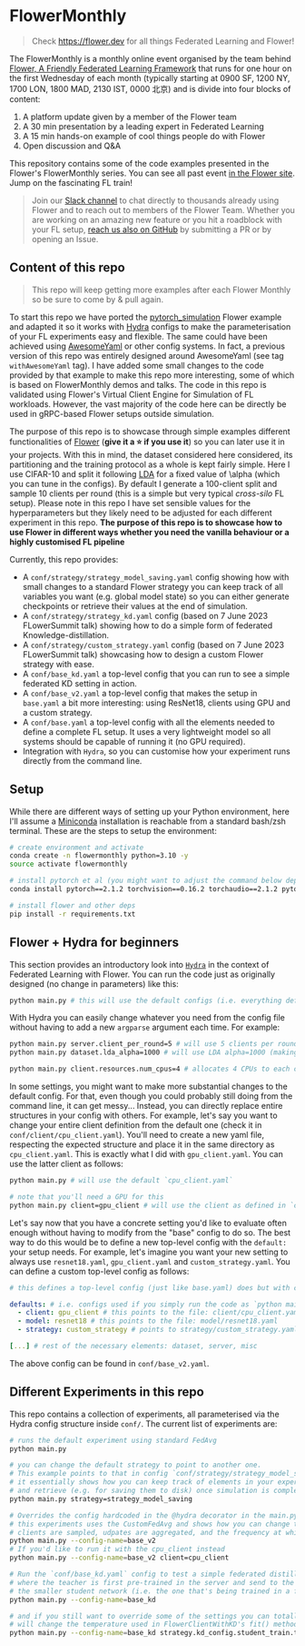 # FlowerMonthly

> Check https://flower.dev for all things Federated Learning and Flower! 

The FlowerMonthly is a monthly online event organised by the team behind [Flower, A Friendly Federated Learning Framework](https://flower.dev/) that runs for one hour on the first Wednesday of each month (typically starting at 0900 SF, 1200 NY, 1700 LON, 1800 MAD, 2130 IST, 0000 北京) and is divide into four blocks of content:

  1. A platform update given by a member of the Flower team
  2. A 30 min presentation by a leading expert in Federated Learning
  3. A 15 min hands-on example of cool things people do with Flower
  4. Open discussion and Q&A

This repository contains some of the code examples presented in the Flower's FlowerMonthly series. You can see all past event [in the Flower site](https://flower.dev/conf/flower-monthly/). Jump on the fascinating FL train! 

> Join our [Slack channel](https://flower.dev/join-slack/) to chat directly to thousands already using Flower and to reach out to members of the Flower Team. Whether you are working on an amazing new feature or you hit a roadblock with your FL setup, [reach us also on GitHub](https://github.com/adap/flower) by submitting a PR or by opening an Issue.


## Content of this repo

> This repo will keep getting more examples after each Flower Monthly so be sure to come by & pull again.


To start this repo we have ported the [pytorch_simulation](https://github.com/adap/flower/tree/main/examples/simulation_pytorch) Flower example and adapted it so it works with [Hydra](https://hydra.cc/) configs to make the parameterisation of your FL experiments easy and flexible. The same could have been achieved using [AwesomeYaml](https://github.com/SamsungLabs/awesomeyaml) or other config systems. In fact, a previous version of this repo was entirely designed around AwesomeYaml (see tag `withAwesomeYaml` tag). I have added some small changes to the code provided by that example to make this repo more interesting, some of which is based on FlowerMonthly demos and talks. The code in this repo is validated using Flower's Virtual Client Engine for Simulation of FL workloads. However, the vast majority of the code here can be directly be used in gRPC-based Flower setups outside simulation.

The purpose of this repo is to showcase through simple examples different functionalities of [Flower](https://github.com/adap/flower) (**give it a :star: if you use it**) so you can later use it in your projects. With this in mind, the dataset considered here considered, its partitioning and the training protocol as a whole is kept fairly simple. Here I use CIFAR-10 and split it following [LDA](https://arxiv.org/abs/1909.06335) for a fixed value of \alpha (which you can tune in the configs). By default I generate a 100-client split and sample 10 clients per round (this is a simple but very typical _cross-silo_ FL setup). Please note in this repo I have set sensible values for the hyperparameters but they likely need to be adjusted for each different experiment in this repo. **The purpose of this repo is to showcase how to use Flower in different ways whether you need the vanilla behaviour or a highly customised FL pipeline**

Currently, this repo provides:

* A `conf/strategy/strategy_model_saving.yaml` config showing how with small changes to a standard Flower strategy you can keep track of all variables you want (e.g. global model state) so you can either generate checkpoints or retrieve their values at the end of simulation.
* A `conf/strategy/strategy_kd.yaml` config (based on 7 June 2023 FLowerSummit talk) showing how to do a simple form of federated Knowledge-distillation.
* A `conf/strategy/custom_strategy.yaml` config (based on 7 June 2023 FLowerSummit talk) showcasing how to design a custom Flower strategy with ease.
* A `conf/base_kd.yaml` a top-level config that you can run to see a simple federated KD setting in action.
* A `conf/base_v2.yaml` a top-level config that makes the setup in `base.yaml` a bit more interesting: using ResNet18, clients using GPU and a custom strategy.
* A `conf/base.yaml` a top-level config with all the elements needed to define a complete FL setup. It uses a very lightweight model so all systems should be capable of running it (no GPU required).
* Integration with `Hydra`, so you can customise how your experiment runs directly from the command line.

## Setup

While there are different ways of setting up your Python environment, here I'll assume a [Miniconda](https://docs.conda.io/en/latest/miniconda.html) installation is reachable from a standard bash/zsh terminal. These are the steps to setup the environment:

```bash
# create environment and activate
conda create -n flowermonthly python=3.10 -y
source activate flowermonthly

# install pytorch et al (you might want to adjust the command below depending on your platform/OS: https://pytorch.org/get-started/locally/)
conda install pytorch==2.1.2 torchvision==0.16.2 torchaudio==2.1.2 pytorch-cuda=12.1 -c pytorch -c nvidia

# install flower and other deps
pip install -r requirements.txt
```


## Flower + Hydra for beginners

This section provides an introductory look into [`Hydra`](https://hydra.cc/) in the context of Federated Learning with Flower. You can run the code just as originally designed (no change in parameters) like this:
```bash
python main.py # this will use the default configs (i.e. everything defined in conf/base.yaml)
```

With Hydra you can easily change whatever you need from the config file without having to add a new `argparse` argument each time. For example:
```bash
python main.py server.client_per_round=5 # will use 5 clients per round instead of the default 10
python main.py dataset.lda_alpha=1000 # will use LDA alpha=1000 (making it IID) instead of the default value (1.0)

python main.py client.resources.num_cpus=4 # allocates 4 CPUs to each client (instead of the default 2 as defined in conf/client/cpu_client.yaml -- cpu_client is the default client to use as defined in conf/base.yaml->default.client)
```

In some settings, you might want to make more substantial changes to the default config. For that, even though you could probably still doing from the command line, it can get messy... Instead, you can directly replace entire structures in your config with others. For example, let's say you want to change your entire client definition from the default one (check it in `conf/client/cpu_client.yaml`). You'll need to create a new yaml file, respecting the expected structure and place it in the same directory as `cpu_client.yaml`. This is exactly what I did with `gpu_client.yaml`. You can use the latter client as follows:
```bash
python main.py # will use the default `cpu_client.yaml`

# note that you'll need a GPU for this
python main.py client=gpu_client # will use the client as defined in `conf/client/gpu_client.yaml`
```

Let's say now that you have a concrete setting you'd like to evaluate often enough without having to modify from the "base" config to do so. The best way to do this would be to define a new top-level config with the `default:` your setup needs. For example, let's imagine you want your new setting to always use `resnet18.yaml`, `gpu_client.yaml` and `custom_strategy.yaml`. You can define a custom top-level config as follows:

```yaml
# this defines a top-level config (just like base.yaml) does but with changes to the `defaults` and the FL setup parameterised in `server:`

defaults: # i.e. configs used if you simply run the code as `python main.py`
  - client: gpu_client # this points to the file: client/cpu_client.yaml
  - model: resnet18 # this points to the file: model/resnet18.yaml
  - strategy: custom_strategy # points to strategy/custom_strategy.yaml

[...] # rest of the necessary elements: dataset, server, misc
```

The above config can be found in `conf/base_v2.yaml`.

## Different Experiments in this repo

This repo contains a collection of experiments, all parameterised via the Hydra config structure inside `conf/`. The current list of experiments are:

```bash
# runs the default experiment using standard FedAvg
python main.py

# you can change the default strategy to point to another one.
# This example points to that in config `conf/strategy/strategy_model_saving.yaml`
# it essentially shows how you can keep track of elements in your experiment
# and retrieve (e.g. for saving them to disk) once simulation is completed
python main.py strategy=strategy_model_saving

# Overrides the config hardcoded in the @hydra decorator in the main.py to point to `conf/base_v2`
# this experiments uses the CustomFedAvg and shows how you can change the behaviour of how
# clients are sampled, udpates are aggregated, and the frequency at which the global model is evaluated
python main.py --config-name=base_v2
# If you'd like to run it with the cpu_client instead
python main.py --config-name=base_v2 client=cpu_client

# Run the `conf/base_kd.yaml` config to test a simple federated distillation setting
# where the teacher is first pre-trained in the server and send to the clients along with
# the smaller student network (i.e. the one that's being trained in a federated manner)
python main.py --config-name=base_kd

# and if you still want to override some of the settings you can totally do so as shown earlier in the readme
# will change the temperature used in FlowerClientWithKD's fit() method
python main.py --config-name=base_kd strategy.kd_config.student_train.temperature=5 
```